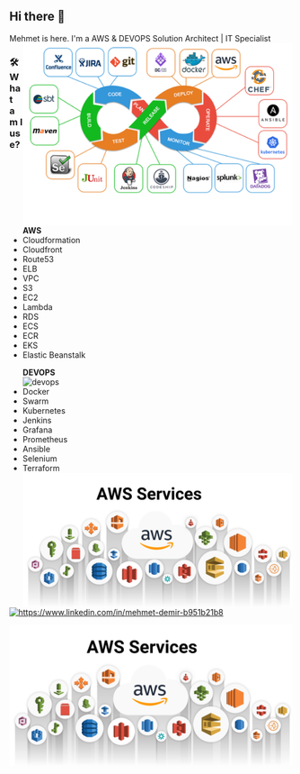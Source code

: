 <!--
**xkendx/xkendx** is a ✨ _special_ ✨ repository because its `README.md` (this file) appears on your GitHub profile. -->

## Hi there 👋
Mehmet is here. I'm a AWS & DEVOPS Solution Architect | IT Specialist  <img src="https://github.com/MehmetIron/MehmetIron/blob/main/Devops_phases.png" alt="devops" width=480 height=auto align="right">

### 🛠  What am I use?

<ul > <strong>AWS</strong>
 <li>Cloudformation</li>
 <li>Cloudfront</li>
 <li>Route53</li>
 <li>ELB</li>
 <li>VPC</li>  
 <li>S3</li>
 <li>EC2</li>
 <li>Lambda</li>
 <li>RDS</li>
 <li>ECS</li>
 <li>ECR</li>
 <li>EKS</li>
 <li>Elastic Beanstalk</li>
 </ul>
 <ul> <strong>DEVOPS</strong>   <img src="https://github.com/MehmetIron/home_page/blob/main/DEVOPS.gif" alt="devops" width=480 height=auto align="right">
 <li>Docker</li>
 <li>Swarm</li>
 <li>Kubernetes</li>
 <li>Jenkins</li>
 <li>Grafana</li>
 <li>Prometheus</li>
 <li>Ansible</li>
 <li>Selenium</li>
 <li>Terraform</li>
 <img src=https://github.com/MehmetIron/MehmetIron/blob/main/AWS%20(2).png alt="devops" width=480 height=auto align="right">
 </ul>

<a href="https://www.linkedin.com/in/mehmet-demir-b951b21b8" target="_blank">
    <img src="https://img.shields.io/badge/%20-linkedin-0072b1" alt="https://www.linkedin.com/in/mehmet-demir-b951b21b8">
</a>
<!--<a href="https://medium.com/@kendentry" target="_blank">
    <img src="https://img.shields.io/badge/%20-medium-black" alt="https://medium.com/@kendentry">
</a> -->
<p><img align="left" src="AWS (2).png" alt="cloudycody" /></p>
